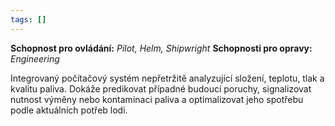 ```yaml
---
tags: []
---
```

**Schopnost pro ovládání:** *Pilot, Helm, Shipwright*
**Schopnosti pro opravy:**  *Engineering*

Integrovaný počítačový systém nepřetržitě analyzující složení, teplotu, tlak a kvalitu paliva. Dokáže predikovat případné budoucí poruchy, signalizovat nutnost výměny nebo kontaminaci paliva a optimalizovat jeho spotřebu podle aktuálních potřeb lodi.